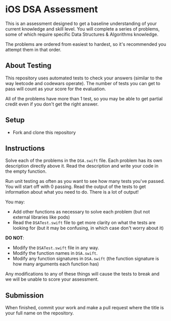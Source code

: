 # iOS DSA Assessment

This is an assessment designed to get a baseline understanding of your current knowledge and skill level. You will complete a series of problems, some of which require specific Data Structures & Algorithms knowledge.

The problems are ordered from easiest to hardest, so it's recommended you attempt them in that order.

## About Testing

This repository uses automated tests to check your answers (similar to the way leetcode and codewars operate). The number of tests you can get to pass will count as your score for the evaluation. 

All of the problems have more than 1 test, so you may be able to get partial credit even if you don't get the right answer.

## Setup

* Fork and clone this repository

## Instructions

Solve each of the problems in the `DSA.swift` file. Each problem has its own description directly above it. Read the description and write your code in the empty function.

Run unit testing as often as you want to see how many tests you've passed. You will start off with 0 passing. Read the output of the tests to get information about what you need to do. There is a lot of output!

You may:

* Add other functions as necessary to solve each problem (but not external libraries like pods)
* Read the `DSATest.swift` file to get more clarity on what the tests are looking for (but it may be confusing, in which case don't worry about it)

**DO NOT**:

* Modify the `DSATest.swift` file in any way.
* Modify the function names in `DSA.swift`.
* Modify any function signatures in `DSA.swift` (the function signature is how many arguments each function has)

Any modifications to any of these things will cause the tests to break and we will be unable to score your assessment.

## Submission

When finished, commit your work and make a pull request where the title is your full name on the repository.
